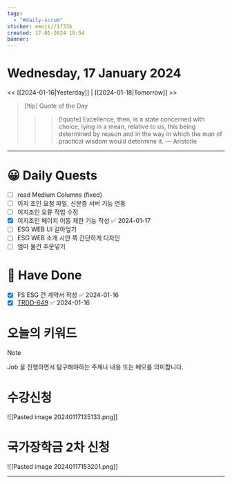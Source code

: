 ```yaml
---
tags:
  - "#daily-scrum"
sticker: emoji//1f33b
created: 17-01-2024 10:54
banner:
---
```

# Wednesday, 17 January 2024
<< [[2024-01-16|Yesterday]] | [[2024-01-18|Tomorrow]] >>

> [!tip] Quote of the Day  
> > > [!quote] Excellence, then, is a state concerned with choice, lying in a mean, relative to us, this being determined by reason and in the way in which the man of practical wisdom would determine it.
> — Aristotle

---

#  😀 Daily Quests
- [ ] read Medium Columns (fixed)
- [ ] 이지 조인 요청 파일, 신분증 서버 기능 연동
- [ ] 이지조인 오류 작업 수정
- [x] 이지조인 페이지 이동 제한 기능 작성 ✅ 2024-01-17
- [ ] ESG WEB UI 갈아엎기
- [ ] ESG WEB 소개 시안 쪽 간단하게 디자인
- [ ] 엄마 물건 주문넣기

# 🙂 Have Done
- [x] FS ESG 건 계약서 작성 ✅ 2024-01-16
- [x] [TRDD-649](https://alcherainc.atlassian.net/jira/software/projects/TRDD/boards/159?selectedIssue=TRDD-649) ✅ 2024-01-16

# 오늘의 키워드

> [!NOTE]
> Job 을 진행하면서 탐구해야하는 주제나 내용 또는 메모를 의미합니다.

# 수강신청

![[Pasted image 20240117135133.png]]

# 국가장학금 2차 신청

![[Pasted image 20240117153201.png]]

---
